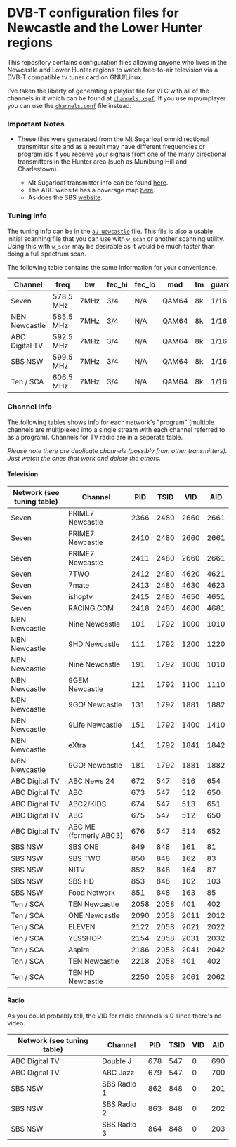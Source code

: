 # DVB-T configuration files for Newcastle and the Lower Hunter regions

This repository contains configuration files allowing anyone who lives in the Newcastle and Lower Hunter regions to watch free-to-air television via a DVB-T compatible tv tuner card on GNU/Linux.

I've taken the liberty of generating a playlist file for VLC with all of the channels in it which can be found at [`channels.xspf`](channels.xspf). If you use mpv/mplayer you can use the [`channels.conf`](channels.conf) file instead.

### Important Notes

  * These files were generated from the Mt Sugarloaf omnidirectional transmitter site and as a result may have different frequencies or program ids if you receive your signals from one of the many directional transmitters in the Hunter area (such as Munibung Hill and Charlestown).

      * Mt Sugarloaf transmitter info can be found [here](https://ozdigitaltv.com/transmitters/NSW/12-Mt-Sugarloaf).
      * The ABC website has a coverage map [here](http://www2b.abc.net.au/reception/frequencyfinder/asp/largemap.asp?transmissionid=3567&presdir=).
      * As does the SBS [website](http://www20.sbs.com.au/transmissions/download.php?file=9345newcastle_sbs38_dtv_pubmap.pdf).
      
### Tuning Info

The tuning info can be in the [`au-Newcastle`](au-Newcastle) file. This file is also a usable initial scanning file that you can use with `w_scan` or another scanning utility. Using this with `w_scan` may be desirable as it would be much faster than doing a full spectrum scan. 

The following table contains the same information for your convenience.

| Channel        | freq      | bw   | fec_hi | fec_lo | mod   | tm | guard | hi  |
|----------------|-----------|------|--------|--------|-------|----|-------|-----|
| Seven          | 578.5 MHz | 7MHz | 3/4    | N/A    | QAM64 | 8k | 1/16  | N/A |
| NBN Newcastle  | 585.5 MHz | 7MHz | 3/4    | N/A    | QAM64 | 8k | 1/16  | N/A |
| ABC Digital TV | 592.5 MHz | 7MHz | 3/4    | N/A    | QAM64 | 8k | 1/16  | N/A |
| SBS NSW        | 599.5 MHz | 7MHz | 3/4    | N/A    | QAM64 | 8k | 1/16  | N/A |
| Ten / SCA      | 606.5 MHz | 7MHz | 3/4    | N/A    | QAM64 | 8k | 1/16  | N/A |

### Channel Info

The following tables shows info for each network's "program" (multiple channels are multiplexed into a single stream with each channel referred to as a program). Channels for TV radio are in a seperate table.

*Please note there are duplicate channels (possibly from other transmitters). Just watch the ones that work and delete the others.*

#### Television

| Network (see tuning table) | Channel                | PID  | TSID | VID  | AID  |
|----------------------------|------------------------|------|------|------|------|
| Seven                      | PRIME7 Newcastle       | 2366 | 2480 | 2660 | 2661 |
| Seven                      | PRIME7 Newcastle       | 2410 | 2480 | 2660 | 2661 |
| Seven                      | PRIME7 Newcastle       | 2411 | 2480 | 2660 | 2661 |
| Seven                      | 7TWO                   | 2412 | 2480 | 4620 | 4621 |
| Seven                      | 7mate                  | 2413 | 2480 | 4630 | 4623 |
| Seven                      | ishoptv                | 2415 | 2480 | 4650 | 4651 |
| Seven                      | RACING.COM             | 2418 | 2480 | 4680 | 4681 |
| NBN Newcastle              | Nine Newcastle         | 101  | 1792 | 1000 | 1010 |
| NBN Newcastle              | 9HD Newcastle          | 111  | 1792 | 1200 | 1220 |
| NBN Newcastle              | Nine Newcastle         | 191  | 1792 | 1000 | 1010 |
| NBN Newcastle              | 9GEM Newcastle         | 121  | 1792 | 1100 | 1110 |
| NBN Newcastle              | 9GO! Newcastle         | 131  | 1792 | 1881 | 1882 |
| NBN Newcastle              | 9Life Newcastle        | 151  | 1792 | 1400 | 1410 |
| NBN Newcastle              | eXtra                  | 141  | 1792 | 1841 | 1842 |
| NBN Newcastle              | 9GO! Newcastle         | 181  | 1792 | 1881 | 1882 |
| ABC Digital TV             | ABC News 24            | 672  | 547  | 516  | 654  |
| ABC Digital TV             | ABC                    | 673  | 547  | 512  | 650  |
| ABC Digital TV             | ABC2/KIDS              | 674  | 547  | 513  | 651  |
| ABC Digital TV             | ABC                    | 675  | 547  | 512  | 650  |
| ABC Digital TV             | ABC ME (formerly ABC3) | 676  | 547  | 514  | 652  |
| SBS NSW                    | SBS ONE                | 849  | 848  | 161  | 81   |
| SBS NSW                    | SBS TWO                | 850  | 848  | 162  | 83   |
| SBS NSW                    | NITV                   | 852  | 848  | 164  | 87   |
| SBS NSW                    | SBS HD                 | 853  | 848  | 102  | 103  |
| SBS NSW                    | Food Network           | 851  | 848  | 163  | 85   |
| Ten / SCA                  | TEN Newcastle          | 2058 | 2058 | 401  | 402  |
| Ten / SCA                  | ONE Newcastle          | 2090 | 2058 | 2011 | 2012 |
| Ten / SCA                  | ELEVEN                 | 2122 | 2058 | 2021 | 2022 |
| Ten / SCA                  | YESSHOP                | 2154 | 2058 | 2031 | 2032 |
| Ten / SCA                  | Aspire                 | 2186 | 2058 | 2041 | 2042 |
| Ten / SCA                  | TEN Newcastle          | 2218 | 2058 | 401  | 402  |
| Ten / SCA                  | TEN HD Newcastle       | 2250 | 2058 | 2061 | 2062 |

#### Radio

As you could probably tell, the VID for radio channels is 0 since there's no video.

| Network (see tuning table) | Channel     | PID | TSID | VID | AID |
|----------------------------|-------------|-----|------|-----|-----|
| ABC Digital TV             | Double J    | 678 | 547  | 0   | 690 |
| ABC Digital TV             | ABC Jazz    | 679 | 547  | 0   | 700 |
| SBS NSW                    | SBS Radio 1 | 862 | 848  | 0   | 201 |
| SBS NSW                    | SBS Radio 2 | 863 | 848  | 0   | 202 |
| SBS NSW                    | SBS Radio 3 | 864 | 848  | 0   | 203 |
